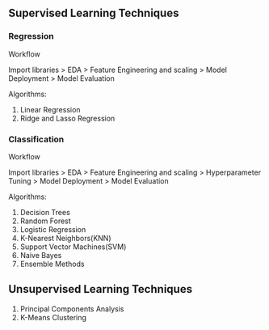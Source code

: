## Supervised Learning Techniques

### Regression

Workflow 

Import libraries > EDA > Feature Engineering and scaling > Model Deployment > Model Evaluation

Algorithms:
1. Linear Regression
2. Ridge and Lasso Regression


### Classification

Workflow

Import libraries > EDA > Feature Engineering and scaling > Hyperparameter Tuning > Model Deployment > Model Evaluation

Algorithms:
1. Decision Trees
2. Random Forest
3. Logistic Regression
4. K-Nearest Neighbors(KNN)
5. Support Vector Machines(SVM)
6. Naive Bayes 
7. Ensemble Methods

## Unsupervised Learning Techniques

1. Principal Components Analysis
2. K-Means Clustering
